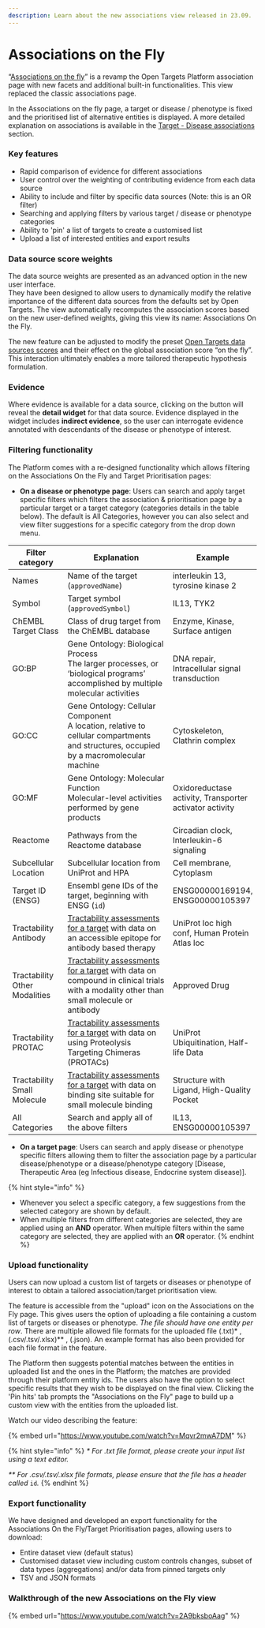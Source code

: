 ```yaml
---
description: Learn about the new associations view released in 23.09.
---
```


# Associations on the Fly

“[Associations on the fly](https://platform.opentargets.org/disease/EFO\_0005774/associations)” is a revamp the Open Targets Platform association page with new facets and additional built-in functionalities. This view replaced the classic associations page.

In the Associations on the fly page, a target or disease / phenotype is fixed and the prioritised list of alternative entities is displayed. A more detailed explanation on associations is available in the [Target - Disease associations](../associations.md) section.

### Key features

* Rapid comparison of evidence for different associations
* User control over the weighting of contributing evidence from each data source
* Ability to include and filter by specific data sources (Note: this is an OR filter)&#x20;
* Searching and applying filters by various target / disease or phenotype categories
* Ability to 'pin' a list of targets to create a customised list
* Upload a list of interested entities and export results

### Data source score weights

The data source weights are presented as an advanced option in the new user interface.\
They have been designed to allow users to dynamically modify the relative importance of the different data sources from the defaults set by Open Targets. The view automatically recomputes the association scores based on the new user-defined weights, giving this view its name: Associations On the Fly.

The new feature can be adjusted to modify the preset [Open Targets data sources scores](https://platform-docs.opentargets.org/associations#data-source-weights) and their effect on the global association score “on the fly”. This interaction ultimately enables a more tailored therapeutic hypothesis formulation.

### Evidence

Where evidence is available for a data source, clicking on the button will reveal the **detail widget** for that data source. Evidence displayed in the widget includes **indirect evidence**, so the user can interrogate evidence annotated with descendants of the disease or phenotype of interest.

### Filtering functionality

The Platform comes with a re-designed functionality which allows filtering on the Associations On the Fly and Target Prioritisation pages:

* **On a disease or phenotype** **page**: Users can search and apply target specific filters which filters the association & prioritisation page by a particular target or a target category (categories details in the table below). The default is All Categories, however you can also select and view filter suggestions for a specific category from the drop down menu.&#x20;

<table><thead><tr><th width="136">Filter category</th><th width="426">Explanation</th><th>Example</th></tr></thead><tbody><tr><td>Names</td><td>Name of the target (<code>approvedName</code>)</td><td>interleukin 13, tyrosine kinase 2</td></tr><tr><td>Symbol</td><td>Target symbol (<code>approvedSymbol</code>)</td><td>IL13, TYK2 </td></tr><tr><td>ChEMBL Target Class</td><td>Class of drug target from the ChEMBL database</td><td>Enzyme, Kinase, Surface antigen</td></tr><tr><td>GO:BP</td><td>Gene Ontology: Biological Process<br>The larger processes, or ‘biological programs’ accomplished by multiple molecular activities</td><td>DNA repair, Intracellular signal transduction</td></tr><tr><td>GO:CC</td><td>Gene Ontology: Cellular Component<br>A location, relative to cellular compartments and structures, occupied by a macromolecular machine</td><td>Cytoskeleton, Clathrin complex</td></tr><tr><td>GO:MF</td><td>Gene Ontology: Molecular Function<br>Molecular-level activities performed by gene products</td><td>Oxidoreductase activity, Transporter activator activity</td></tr><tr><td>Reactome</td><td>Pathways from the Reactome database</td><td>Circadian clock, Interleukin-6 signaling</td></tr><tr><td>Subcellular Location</td><td>Subcellular location from UniProt and HPA</td><td>Cell membrane, Cytoplasm</td></tr><tr><td>Target ID (ENSG)</td><td>Ensembl gene IDs of the target, beginning with ENSG (<code>id</code>)</td><td>ENSG00000169194, ENSG00000105397</td></tr><tr><td>Tractability Antibody</td><td><a href="https://platform-docs.opentargets.org/target/tractability#antibody">Tractability assessments for a target</a> with data on an accessible epitope for antibody based therapy</td><td>UniProt loc high conf, Human Protein Atlas loc</td></tr><tr><td>Tractability Other Modalities</td><td><a href="https://platform-docs.opentargets.org/target/tractability#assessments">Tractability assessments for a target</a> with data on compound in clinical trials with a modality other than small molecule or antibody</td><td>Approved Drug</td></tr><tr><td>Tractability PROTAC</td><td><a href="https://platform-docs.opentargets.org/target/tractability#protac">Tractability assessments for a target</a> with data on using Proteolysis Targeting Chimeras (PROTACs)</td><td>UniProt Ubiquitination, Half-life Data</td></tr><tr><td>Tractability Small Molecule</td><td><a href="https://platform-docs.opentargets.org/target/tractability#small-molecule">Tractability assessments for a target</a> with data on binding site suitable for small molecule binding</td><td>Structure with Ligand, High-Quality Pocket</td></tr><tr><td>All Categories</td><td>Search and apply all of the above filters</td><td>IL13, ENSG00000105397</td></tr></tbody></table>

* **On a target page**: Users can search and apply disease or phenotype specific filters allowing them to filter the association page by a particular disease/phenotype or a disease/phenotype category \[Disease, Therapeutic Area (eg Infectious disease, Endocrine system disease)].

{% hint style="info" %}
* Whenever you select a specific category, a few suggestions from the selected category are shown by default.
* When multiple filters from different categories are selected, they are applied using an **AND** operator. When multiple filters within the same category are selected, they are applied with an **OR** operator.
{% endhint %}

### Upload functionality

Users can now upload a custom list of targets or diseases or phenotype of interest to obtain a tailored association/target prioritisation view.

The feature is accessible from the "upload" icon on the Associations on the Fly page. This gives users the option of uploading a file containing a custom list of targets or diseases or phenotype. _The file should have one entity per row_. There are multiple allowed file formats for the uploaded file (.txt)\* , (.csv/.tsv/.xlsx)\*\* , (.json). An example format has also been provided for each file format in the feature.

The Platform then suggests potential matches between the entities in uploaded list and the ones in the Platform; the matches are provided through their platform entity ids. The users also have the option to select specific results that they wish to be displayed on the final view. Clicking the 'Pin hits' tab prompts the "Associations on the Fly" page to build up a custom view with the entities from the uploaded list.&#x20;

Watch our video describing the feature:

{% embed url="https://www.youtube.com/watch?v=Mqvr2mwA7DM" %}

{% hint style="info" %}
_\* For .txt file format, please create your input list using a text editor._

_\*\* For .csv/.tsv/.xlsx file formats, please ensure that the file has a header called_ `id`_._
{% endhint %}

### Export functionality

We have designed and developed an export functionality for the Associations On the Fly/Target Prioritisation pages, allowing users to download:

* Entire dataset view (default status)
* Customised dataset view including custom controls changes, subset of data types (aggregations) and/or data from pinned targets only
* TSV and JSON formats

### Walkthrough of the new Associations on the Fly view

{% embed url="https://www.youtube.com/watch?v=2A9bksboAag" %}
